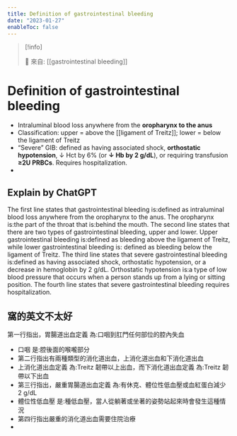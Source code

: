 ```yaml
---
title: Definition of gastrointestinal bleeding
date: "2023-01-27"
enableToc: false
---
```


> [!info]
>
> 🌱 來自: [[gastrointestinal bleeding]]

# Definition of gastrointestinal bleeding

- Intraluminal blood loss anywhere from the **oropharynx to the anus**
- Classification: upper = above the [[ligament of Treitz]]; lower = below the ligament of Treitz
- “Severe” GIB: defined as having associated shock, **orthostatic hypotension**, ↓ Hct by 6% (or **↓ Hb by 2 g/dL**), or requiring transfusion **≥2U PRBCs**. Requires hospitalization.
-

## Explain by ChatGPT

The first line states that gastrointestinal bleeding is:defined as intraluminal blood loss anywhere from the oropharynx to the anus. The oropharynx is:the part of the throat that is:behind the mouth. The second line states that there are two types of gastrointestinal bleeding, upper and lower. Upper gastrointestinal bleeding is:defined as bleeding above the ligament of Treitz, while lower gastrointestinal bleeding is: defined as bleeding below the ligament of Treitz. The third line states that severe gastrointestinal bleeding is:defined as having associated shock, orthostatic hypotension, or a decrease in hemoglobin by 2 g/dL. Orthostatic hypotension is:a type of low blood pressure that occurs when a person stands up from a lying or sitting position. The fourth line states that severe gastrointestinal bleeding requires hospitalization.

## 窩的英文不太好

第一行指出，胃腸道出血定義 為:口咽到肛門任何部位的腔內失血

- 口咽 是:腔後面的喉嚨部分
- 第二行指出有兩種類型的消化道出血，上消化道出血和下消化道出血
- 上消化道出血定義 為:Treitz 韌帶以上出血，而下消化道出血定義 為:Treitz 韌帶以下出血
- 第三行指出，嚴重胃腸道出血定義 為:有休克、體位性低血壓或血紅蛋白減少 2 g/dL
- 體位性低血壓 是:種低血壓，當人從躺著或坐著的姿勢站起來時會發生這種情況
- 第四行指出嚴重的消化道出血需要住院治療
-
